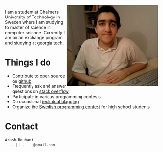 <img style="float:right;" src="/images/me.png" alt="Arash Rouhani" />

I am a student at Chalmers University of Technology in Sweden where I am studying
to master of science in computer science. Currently I am on an exchange program
and studying at [georgia tech](http://www.cc.gatech.edu/~arka3/).

# Things I do

 * Contribute to open source on [github](https://github.com/Tarrasch)
 * Frequently ask and answer questions on [stack overflow](http://stackoverflow.com/users/621449/tarrasch)
 * Participate in various programming contests
 * Do occasional [technical blogging](http://www.yesodweb.com/blog/2012/10/haskell-and-ci)
 * Organize the [Swedish programming contest](http://www.progolymp.se/Oldpage/) for high school students

# Contact

    Arash.Rouhani
       - || -    @gmail.com
